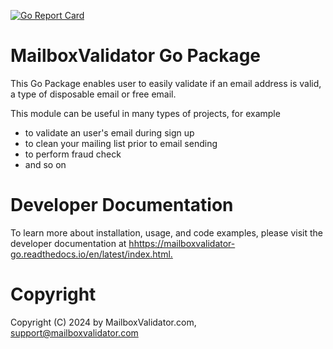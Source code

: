 [![Go Report Card](https://goreportcard.com/badge/github.com/mailboxvalidator/mailboxvalidator-go/v2)](https://goreportcard.com/report/github.com/mailboxvalidator/mailboxvalidator-go/v2)

MailboxValidator Go Package
===========================

This Go Package enables user to easily validate if an email address is valid, a type of disposable email or free email.

This module can be useful in many types of projects, for example

 - to validate an user's email during sign up
 - to clean your mailing list prior to email sending
 - to perform fraud check
 - and so on

# Developer Documentation
To learn more about installation, usage, and code examples, please visit the developer documentation at [hhttps://mailboxvalidator-go.readthedocs.io/en/latest/index.html.](https://mailboxvalidator-go.readthedocs.io/en/latest/index.html)

Copyright
=========

Copyright (C) 2024 by MailboxValidator.com, support@mailboxvalidator.com
